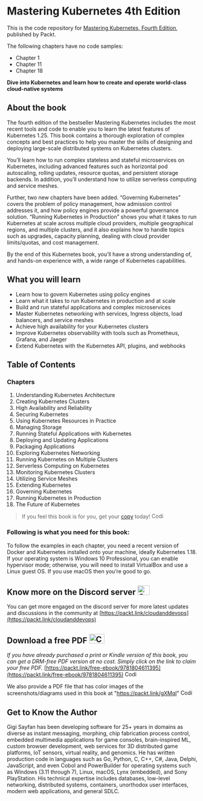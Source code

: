 # Mastering Kubernetes 4th Edition

This is the code repository for [Mastering Kubernetes, Fourth Edition](https://www.packtpub.com/product/kubernetes-basics-and-beyond-fourth-edition/9781804611395), published by Packt.

The following chapters have no code samples: 
- Chapter 1
- Chapter 11
- Chapter 18

**Dive into Kubernetes and learn how to create and operate world-class cloud-native systems**

## About the book

The fourth edition of the bestseller Mastering Kubernetes includes the most recent tools and code to enable you to learn the latest features of Kubernetes 1.25. This book contains a thorough exploration of complex concepts and best practices to help you master the skills of designing and deploying large-scale distributed systems on Kubernetes clusters.

You’ll learn how to run complex stateless and stateful microservices on Kubernetes, including advanced features such as horizontal pod autoscaling, rolling updates, resource quotas, and persistent storage backends. In addition, you’ll understand how to utilize serverless computing and service meshes.

Further, two new chapters have been added. “Governing Kubernetes” covers the problem of policy management, how admission control addresses it, and how policy engines provide a powerful governance solution. “Running Kubernetes in Production” shows you what it takes to run Kubernetes at scale across multiple cloud providers, multiple geographical regions, and multiple clusters, and it also explains how to handle topics such as upgrades, capacity planning, dealing with cloud provider limits/quotas, and cost management.

By the end of this Kubernetes book, you’ll have a strong understanding of, and hands-on experience with, a wide range of Kubernetes capabilities.

## What you will learn

- Learn how to govern Kubernetes using policy engines
- Learn what it takes to run Kubernetes in production and at scale
- Build and run stateful applications and complex microservices
- Master Kubernetes networking with services, Ingress objects, load balancers, and service meshes
- Achieve high availability for your Kubernetes clusters
- Improve Kubernetes observability with tools such as Prometheus, Grafana, and Jaeger
- Extend Kubernetes with the Kubernetes API, plugins, and webhooks

## Table of Contents
### Chapters
1.  Understanding Kubernetes Architecture
2.  Creating Kubernetes Clusters
3.  High Availability and Reliability
4.  Securing Kubernetes
5.  Using Kubernetes Resources in Practice
6.  Managing Storage
7.  Running Stateful Applications with Kubernetes
8.  Deploying and Updating Applications
9.  Packaging Applications
10. Exploring Kubernetes Networking
11. Running Kubernetes on Multiple Clusters
12. Serverless Computing on Kubernetes
13. Monitoring Kubernetes Clusters
14. Utilizing Service Meshes
15. Extending Kubernetes
16. Governing Kubernetes
17. Running Kubernetes in Production
18. The Future of Kubernetes

> If you feel this book is for you, get your [copy](https://www.amazon.com/Kubernetes-operate-world-class-container-native-systems/dp/1804611395) today! <img alt="Coding" height="15" width="35"  src="https://media.tenor.com/ex_HDD_k5P8AAAAi/habbo-habbohotel.gif">


### Following is what you need for this book: ###
To follow the examples in each chapter, you need a recent version of Docker and Kubernetes installed onto your machine, ideally Kubernetes 1.18. If your operating system is Windows 10 Professional, you can enable hypervisor mode; otherwise, you will need to install VirtualBox and use a Linux guest OS. If you use macOS then you’re good to go.

## Know more on the Discord server <img alt="Coding" height="25" width="32"  src="https://cliply.co/wp-content/uploads/2021/08/372108630_DISCORD_LOGO_400.gif">

You can get more engaged on the discord server for more latest updates and discussions in the community at [https://packt.link/cloudanddevops](https://packt.link/cloudanddevops)

## Download a free PDF <img alt="Coding" height="25" width="40" src="https://emergency.com.au/wp-content/uploads/2021/03/free.gif">

_If you have already purchased a print or Kindle version of this book, you can get a DRM-free PDF version at no cost. Simply click on the link to claim your free PDF._
[https://packt.link/free-ebook/9781804611395](https://packt.link/free-ebook/9781804611395) <img alt="Coding" height="15" width="35"  src="https://media.tenor.com/ex_HDD_k5P8AAAAi/habbo-habbohotel.gif">

We also provide a PDF file that has color images of the screenshots/diagrams used in this book at "https://packt.link/gXMql" <img alt="Coding" height="15" width="35"  src="https://media.tenor.com/ex_HDD_k5P8AAAAi/habbo-habbohotel.gif">

## Get to Know the Author

Gigi Sayfan has been developing software for 25+ years in domains as diverse as instant messaging, morphing, chip fabrication process control, embedded multimedia applications for game consoles, brain-inspired ML, custom browser development, web services for 3D distributed game platforms, IoT sensors, virtual reality, and genomics. He has written production code in languages such as Go, Python, C, C++, C#, Java, Delphi, JavaScript, and even Cobol and PowerBuilder for operating systems such as Windows (3.11 through 7), Linux, macOS, Lynx (embedded), and Sony PlayStation. His technical expertise includes databases, low-level networking, distributed systems, containers, unorthodox user interfaces, modern web applications, and general SDLC.
